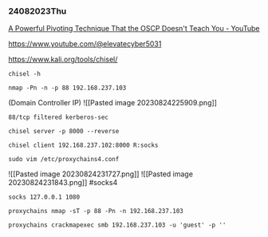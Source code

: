 ### 24082023Thu

[A Powerful Pivoting Technique That the OSCP Doesn&#39;t Teach You - YouTube](https://youtu.be/dIqoULXmhXg)

https://www.youtube.com/@elevatecyber5031

https://www.kali.org/tools/chisel/

```
chisel -h
```

```
nmap -Pn -n -p 88 192.168.237.103
```

 (Domain Controller IP)
 ![[Pasted image 20230824225909.png]]
 
```
88/tcp filtered kerberos-sec
```

```
chisel server -p 8000 --reverse
```

```
chisel client 192.168.237.102:8000 R:socks
```

```
sudo vim /etc/proxychains4.conf
```

![[Pasted image 20230824231727.png]]
![[Pasted image 20230824231843.png]]
#socks4

```
socks 127.0.0.1 1080
```

```
proxychains nmap -sT -p 88 -Pn -n 192.168.237.103
```

```
proxychains crackmapexec smb 192.168.237.103 -u 'guest' -p ''
```


